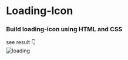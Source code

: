 # Loading-Icon
### Build loading-icon using HTML and CSS

see result 👇  
![loading](https://user-images.githubusercontent.com/40699892/90550567-bf1a8700-e1ad-11ea-9be0-f5d9a1f6154f.gif)
